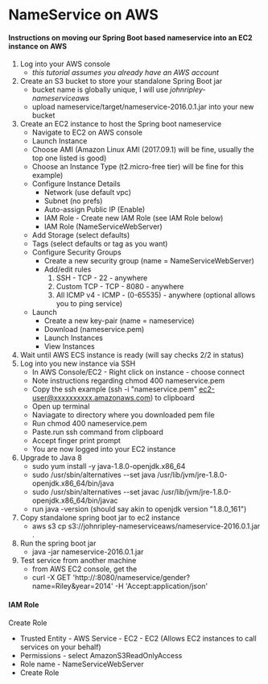 # NameService on AWS

#### Instructions on moving our Spring Boot based nameservice into an EC2 instance on AWS 

 1. Log into your AWS console
    - *this tutorial assumes you already have an AWS account* 
 2. Create an S3 bucket to store your standalone Spring Boot jar
    - bucket name is globally unique, I will use *johnripley-nameserviceaws*
    - upload nameservice/target/nameservice-2016.0.1.jar into your new bucket
 3. Create an EC2 instance to host the Spring boot nameservice
    - Navigate to EC2 on AWS console
    - Launch Instance
    - Choose AMI (Amazon Linux AMI (2017.09.1) will be fine, usually the top one listed is good)
    - Choose an Instance Type (t2.micro-free tier) will be fine for this example) 
    - Configure Instance Details
      - Network (use default vpc)
      - Subnet (no prefs)
      - Auto-assign Public IP (Enable)
      - IAM Role - Create new IAM Role (see IAM Role below)
      - IAM Role (NameServiceWebServer)
    - Add Storage (select defaults)
    - Tags (select defaults or tag as you want)
    - Configure Security Groups
      - Create a new security group (name = NameServiceWebServer)
      - Add/edit rules
	    1. SSH - TCP - 22 - anywhere
	    2. Custom TCP - TCP - 8080 - anywhere
	    3. All ICMP v4 - ICMP - (0-65535) - anywhere (optional allows you to ping service)
    - Launch
      - Create a new key-pair (name = nameservice)
      - Download (nameservice.pem)
      - Launch Instances
      - View Instances
 4. Wait until AWS ECS instance is ready (will say checks 2/2 in status)
 5. Log into you new instance via SSH
      - In AWS Console/EC2 - Right click on instance - choose connect
      - Note instructions regarding chmod 400 nameservice.pem
      - Copy the ssh example (ssh -i "nameservice.pem" ec2-user@xxxxxxxxxx.amazonaws.com) to clipboard
      - Open up terminal
      - Naviagate to directory where you downloaded pem file
      - Run chmod 400 nameservice.pem
      - Paste.run ssh command from clipboard
      - Accept finger print prompt
      - You are now logged into your EC2 instance
 6. Upgrade to Java 8
      - sudo yum install -y java-1.8.0-openjdk.x86_64
      - sudo /usr/sbin/alternatives --set java /usr/lib/jvm/jre-1.8.0-openjdk.x86_64/bin/java
      - sudo /usr/sbin/alternatives --set javac /usr/lib/jvm/jre-1.8.0-openjdk.x86_64/bin/javac	
      - run java -version (should say akin to openjdk version "1.8.0_161")
 7. Copy standalone spring boot jar to ec2 instance
      - aws s3 cp s3://johnripley-nameserviceaws/nameservice-2016.0.1.jar .
 8. Run the spring boot jar
      - java -jar nameservice-2016.0.1.jar
 9. Test service from another machine
      - from AWS EC2 console, get the <public ip address of your EC2 instance>
      - curl -X GET 'http://<public ip address of your EC2 instance>:8080/nameservice/gender?name=Riley&year=2014' -H 'Accept:application/json'	
    
#### IAM Role
  Create Role
  - Trusted Entity - AWS Service - EC2 - EC2 (Allows EC2 instances to call services on your behalf)
  - Permissions - select AmazonS3ReadOnlyAccess
  - Role name - NameServiceWebServer
  - Create Role